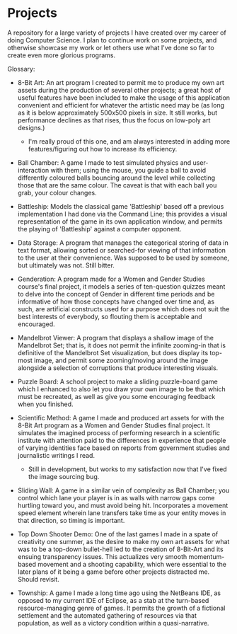 # Projects
A repository for a large variety of projects I have created over my career of doing Computer Science. I plan to continue work on some projects, and otherwise showcase my work or let others use what I've done so far to create even more glorious programs.

Glossary:
 - 8-Bit Art: An art program I created to permit me to produce my own art assets during the production of several other projects; a great host of useful features have been included to make the usage of this application convenient and efficient for whatever the artistic need may be (as long as it is below approximately 500x500 pixels in size. It still works, but performance declines as that rises, thus the focus on low-poly art designs.)
     - I'm really proud of this one, and am always interested in adding more features/figuring out how to increase its efficiency.
 
 - Ball Chamber: A game I made to test simulated physics and user-interaction with them; using the mouse, you guide a ball to avoid differently coloured balls bouncing around the level while collecting those that are the same colour. The caveat is that with each ball you grab, your colour changes.

 - Battleship: Models the classical game 'Battleship' based off a previous implementation I had done via the Command Line; this provides a visual representation of the game in its own application window, and permits the playing of 'Battleship' against a computer opponent.

 - Data Storage: A program that manages the categorical storing of data in text format, allowing sorted or searched-for viewing of that information to the user at their convenience. Was supposed to be used by someone, but ultimately was not. Still bitter.

 - Genderation: A program made for a Women and Gender Studies course's final project, it models a series of ten-question quizzes meant to delve into the concept of Gender in different time periods and be informative of how those concepts have changed over time and, as such, are artificial constructs used for a purpose which does not suit the best interests of everybody, so flouting them is acceptable and encouraged.

 - Mandelbrot Viewer: A program that displays a shallow image of the Mandelbrot Set; that is, it does not permit the infinite zooming-in that is definitive of the Mandelbrot Set visualization, but does display its top-most image, and permit some zooming/moving around the image alongside a selection of corruptions that produce interesting visuals.
 
 - Puzzle Board: A school project to make a sliding puzzle-board game which I enhanced to also let you draw your own image to be that which must be recreated, as well as give you some encouraging feedback when you finished.

 - Scientific Method: A game I made and produced art assets for with the 8-Bit Art program as a Women and Gender Studies final project. It simulates the imagined process of performing research in a scientific institute with attention paid to the differences in experience that people of varying identities face based on reports from government studies and journalistic writings I read.
     - Still in development, but works to my satisfaction now that I've fixed the image sourcing bug.

 - Sliding Wall: A game in a similar vein of complexity as Ball Chamber; you control which lane your player is in as walls with narrow gaps come hurtling toward you, and must avoid being hit. Incorporates a movement speed element wherein lane transfers take time as your entity moves in that direction, so timing is important.

 - Top Down Shooter Demo: One of the last games I made in a spate of creativity one summer, as the desire to make my own art assets for what was to be a top-down bullet-hell led to the creation of 8-Bit-Art and its ensuing transparency issues. This actualizes very smooth momentum-based movement and a shooting capability, which were essential to the later plans of it being a game before other projects distracted me. Should revisit.

 - Township: A game I made a long time ago using the NetBeans IDE, as opposed to my current IDE of Eclipse, as a stab at the turn-based resource-managing genre of games. It permits the growth of a fictional settlement and the automated gathering of resources via that population, as well as a victory condition within a quasi-narrative.


